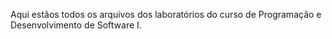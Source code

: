 Aqui estãos todos os arquivos dos laboratórios do curso de Programação e Desenvolvimento de Software I.